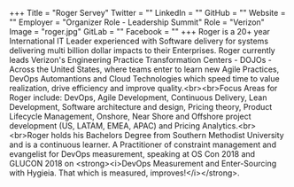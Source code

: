+++
Title = "Roger Servey"
Twitter = ""
LinkedIn = ""
GitHub = ""
Website = ""
Employer = "Organizer Role - Leadership Summit"
Role = "Verizon"
Image = "roger.jpg"
GitLab = ""
Facebook = ""
+++
Roger is a 20&#43; year International  IT Leader experienced with Software delivery for systems delivering multi billion dollar impacts to their Enterprises.  Roger currently leads Verizon&#39;s Engineering Practice Transformation Centers - DOJOs - Across the United States, where teams enter to learn new Agile Practices, DevOps Automantions and Cloud Technologies which speed time to value realization, drive efficiency and improve quality.&lt;br&gt;&lt;br&gt;Focus Areas for Roger include: DevOps, Agile Development, Continuous Delivery, Lean Development, Software architecture and design, Pricing theory, Product Lifecycle Management, Onshore, Near Shore and Offshore project development (US, LATAM, EMEA, APAC) and Pricing Analytics.&lt;br&gt;&lt;br&gt;Roger holds his Bachelors Degree from Southern Methodist University and is a continuous learner.  A Practitioner of constraint management and evangelist for DevOps measurement, speaking at OS Con 2018 and GLUCON 2018 on &lt;strong&gt;&lt;i&gt;DevOps Measurement and Enter-Sourcing with Hygieia. That which is measured, improves!&lt;/i&gt;&lt;/strong&gt;. 